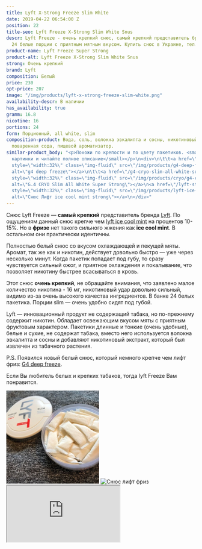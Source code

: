 ```yaml
---
title: Lyft X-Strong Freeze Slim White
date: 2019-04-22 06:54:00 Z
position: 22
title-seo: Lyft Freeze X-Strong Slim White Snus
descr: Lyft Freeze - очень крепкий снюс, самый крепкий представитель бренда Lyft.
  24 белые порции с приятным мятным вкусом. Купить снюс в Украине, тел. 0675680230
product-name: Lyft Freeze Super Strong
product-alt: Lyft Freeze X-Strong Slim White Snus
strong: Очень крепкий
brand: Lyft
composition: Белый
price: 230
opt-price: 207
image: "/img/products/lyft-x-strong-freeze-slim-white.png"
availability-descr: В наличии
has_availability: true
gramm: 16.8
nicotine: 16
portions: 24
form: Порционный, all white, slim
composition-product: Вода, соль, волокна эвкалипта и сосны, никотиновый экстракт,
  поваренная сода, пищевой ароматизатор.
similar-product_body: "<p>Похожи по крепости и по цвету пакетиков. <small>Жмите на
  картинки и читайте полное описание</small></p>\n<div>\n\t\t<a href=\"/g4-deep-freeze-slim-all-white\"><img
  style=\"width:32%\" class=\"img-fluid\" src=\"/img/products/g4-deep-freeze.jpg\"
  alt=\"g4 deep freeze\"></a>\n\t\t<a href=\"/g4-cryo-slim-all-white-super-strong\"><img
  style=\"width:32%\" class=\"img-fluid\" src=\"/img/products/cryo/g4-cryo-all-white-open-portion.jpg\"
  alt=\"G.4 CRYO Slim All White Super Strong\"></a>\n<a href=\"/lyft-strong-ice-cool-mint-slim-all-white\"><img
  style=\"width:32%\" class=\"img-fluid\" src=\"/img/products/lyft-ice-cool-mint/lyft-ice-cool-mint.JPG\"
  alt=\"Снюс Лифт ice cool mint strong\"></a>\n</div>"
---
```


Снюс Lyft Freeze — **самый крепкий** представитель бренда [Lyft](/lyft).
По ощущениям данный снюс крепче чем [lyft ice cool mint](/lyft-strong-ice-cool-mint-slim-all-white) на процентов 10-15%. Но в **фризе**  нет такого сильного жжения как **ice cool mint**. В остальном они практически идентичны.

Полностью белый снюс со вкусом охлаждающей и пекущей мяты. Аромат, так же как и никотин, действует довольно быстро — уже через несколько минут.
Когда пакетик попадает под губу, то сразу чувствуется сильный ожог, и приятное охлаждения и покалывание, что позволяет никотину быстрее всасываться в кровь.

Этот снюс **очень крепкий**, не обращайте внимания, что заявлено малое количество никотина - 16 мг, никотиновый удар довольно сильный, видимо из-за очень высокого качества ингредиентов. В банке 24 белых пакетика. Порции slim — очень удобно сидят под губой.

Lyft — инновационный продукт не содержащий табака, но по-прежнему содержит никотин. Обладает освежающим вкусом мяты с приятным фруктовым характером. Пакетики длинные и тонкие (очень удобные), белые и сухие, не содержат табака, вместо него используется волокна эвкалипта и сосны и добавляют никотиновый экстракт, который был извлечен из табачного растения.

P.S. Появился новый белый снюс, который немного крепче чем лифт фриз: [G4 deep freeze](/g4-deep-freeze-slim-all-white).

Если Вы любитель белых и крепких табаков, тогда lyft Freeze Вам понравится.
<div class="mb-2">
<img class="img-fluid" style="width:49%" src="/img/products/lyft-freeze/lyft-freeze-open.jpg" alt="Lyft Freeze X-strong Украина">
<img class="img-fluid" style="width:49%" src="/img/products/lyft-freeze/lyft-freeze-x-strong.jpg" alt="Снюс лифт фриз">
</div>
<div class="embed-responsive embed-responsive-16by9 mb-3">
  <iframe class="embed-responsive-item" src="https://www.youtube.com/embed/_Ke7ttVrjs4" allowfullscreen></iframe>
</div>